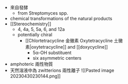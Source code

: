 - 來自發酵
	- from Streptomyces spp.
- chemical transformations of the natural products
- [[Stereochemistry]] 
	- 4, 4a, 5, 5a, 6, and 12a
	- potentially chiral
		- [[Chlortetracycline 金黴素 Oxytetracycline 土黴素|oxytetracycline]] and [[doxycycline]]
			- 5α-OH substituent                                                                      
			- six asymmetric centers
- amphoteric 兩性物質
- 天然溶液中為 zwitterions 兩性離子
![[Pasted image 20230430230144.png]]